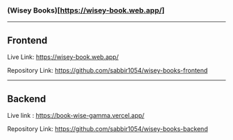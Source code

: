### (Wisey Books)[https://wisey-book.web.app/] 
---
## Frontend

Live Link: https://wisey-book.web.app/

Repository Link: https://github.com/sabbir1054/wisey-books-frontend


---

## Backend

Live link : https://book-wise-gamma.vercel.app/

Repository Link: https://github.com/sabbir1054/wisey-books-backend